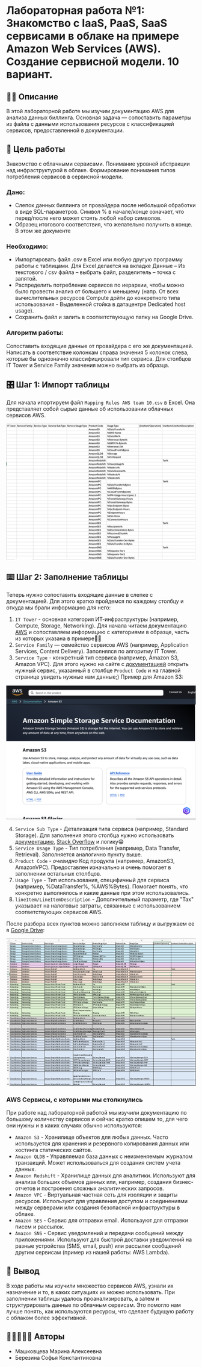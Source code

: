# Лабораторная работа №1: Знакомство с IaaS, PaaS, SaaS сервисами в облаке на примере Amazon Web Services (AWS). Создание сервисной модели. 10 вариант.

## ✍🏻 Описание

В этой лабораторной работе мы изучим документацию AWS для анализа данных биллинга. Основная задача — сопоставить параметры из файла с данными использования ресурсов с классификацией сервисов, предоставленной в документации.

## 🎯 Цель работы

Знакомство с облачными сервисами. Понимание уровней абстракции над инфраструктурой в облаке. Формирование понимания типов потребления сервисов в сервисной-модели. 

### Дано:
- Слепок данных биллинга от провайдера после небольшой обработки в виде SQL-параметров. Символ % в начале/конце означает, что перед/после него может стоять любой набор символов.
- Образец итогового соответствия, что желательно получить в конце. В этом же документе

### Необходимо:
- Импортировать файл .csv в Excel или любую другую программу работы с таблицами. Для Excel делается на вкладке Данные – Из текстового / csv файла – выбрать файл, разделитель – точка с запятой.
- Распределить потребление сервисов по иерархии, чтобы можно было провести анализ от большего к меньшему (напр. От всех вычислительных ресурсов Compute дойти до конкретного типа использования - Выделенной стойка в датацентре Dedicated host usage).
- Сохранить файл и залить в соответствующую папку на Google Drive.

### Алгоритм работы:
Сопоставить входящие данные от провайдера с его же документацией. Написать в соответствие колонкам справа значения 5 колонок слева, которые бы однозначно классифицировали тип сервиса. Для столбцов IT Tower и Service Family значения можно выбрать из образца.

## 🎛️ Шаг 1: Импорт таблицы
Для начала ипортируем файл ```Mapping Rules AWS team 10.csv``` в Excel. Она представляет собой сырые данные об использовании облачных сервисов AWS. 

![ph1](https://github.com/SofiaBerezina/DevOps/blob/main/%D0%9E%D0%B1%D0%BB%D0%B0%D1%87%D0%BD%D1%8B%D0%B5%20%D0%BB%D0%B0%D0%B1%D0%BE%D1%80%D0%B0%D1%82%D0%BE%D1%80%D0%BD%D1%8B%D0%B5/%D0%9B%D0%B0%D0%B1%D0%BE%D1%80%D0%B0%D1%82%D0%BE%D1%80%D0%BD%D0%B0%D1%8F%20%D1%80%D0%B0%D0%B1%D0%BE%D1%82%D0%B0%20%E2%84%961/img/%D0%A1%D0%BD%D0%B8%D0%BC%D0%BE%D0%BA%20%D1%8D%D0%BA%D1%80%D0%B0%D0%BD%D0%B0%202024-12-15%20%D0%B2%2000.40.36.png)

## ⌨️ Шаг 2: Заполнение таблицы
Теперь нужно сопоставить входящие данные в слепке с документацией. Для этого кратко пройдемся по каждому столбцу и откуда мы брали информацию для него:

1. ```IT Tower``` - основная категория ИТ-инфраструктуры (например, Compute, Storage, Networking). Для начала читаем документацию [AWS](https://docs.aws.amazon.com/) и сопоставляем информацию с категориями в образце, часть из которых указана в примере☝🏽  
2. ```Service Family``` — семейство сервисов AWS (например, Application Services, Content Delivery). Заполнялся по алгоритму IT Tower.
3. ```Service Type``` - конкретный тип сервиса (например, Amazon S3, Amazon VPC). Для этого нужно на сайте с [документацией](https://docs.aws.amazon.com/) открыть нужный сервис, указанный в столбце ```Product Code``` и на главной странице увидеть нужные нам данные;) Пример для Amazon S3:

![ph2](https://github.com/SofiaBerezina/DevOps/blob/main/%D0%9E%D0%B1%D0%BB%D0%B0%D1%87%D0%BD%D1%8B%D0%B5%20%D0%BB%D0%B0%D0%B1%D0%BE%D1%80%D0%B0%D1%82%D0%BE%D1%80%D0%BD%D1%8B%D0%B5/%D0%9B%D0%B0%D0%B1%D0%BE%D1%80%D0%B0%D1%82%D0%BE%D1%80%D0%BD%D0%B0%D1%8F%20%D1%80%D0%B0%D0%B1%D0%BE%D1%82%D0%B0%20%E2%84%961/img/%D0%A1%D0%BD%D0%B8%D0%BC%D0%BE%D0%BA%20%D1%8D%D0%BA%D1%80%D0%B0%D0%BD%D0%B0%202024-12-15%20%D0%B2%2000.58.03.png)

4. ```Service Sub Type``` - Детализация типа сервиса (например, Standard Storage). Для заполнения этого столбца нужно использовать [документацию](https://docs.aws.amazon.com/), [Stack Overflow](https://stackoverflow.com/) и логику😁
5. ```Service Usage Type``` - Тип потребления (например, Data Transfer, Retrieval). Заполняется аналогично пункту выше.
6. ```Product Code``` - *очевидно* Код продукта (например, AmazonS3, AmazonVPC). Предоставлен изначально и очень помогает в заполнении остальных столбцов.
7. ```Usage Type``` - Тип использования, специфичный для сервиса (например, %DataTransfer%, %AWS%Bytes). Помогает понять, что конкретно выполнялось и какие данные при этом использовались.
8. ```lineItem/LineItemDescription``` - Дополнительный параметр, где "Tax" указывает на налоговые затраты, связанные с использованием соответствующих сервисов AWS.

После разбора всех пунктов можно заполняем таблицу и выгружаем ее в [Google Drive](https://docs.google.com/spreadsheets/d/1qwpeIwPdWy-iw3jiOxmOktud9Gacp6Sw/edit?gid=1706643887#gid=1706643887):

![ph3](https://github.com/SofiaBerezina/DevOps/blob/main/%D0%9E%D0%B1%D0%BB%D0%B0%D1%87%D0%BD%D1%8B%D0%B5%20%D0%BB%D0%B0%D0%B1%D0%BE%D1%80%D0%B0%D1%82%D0%BE%D1%80%D0%BD%D1%8B%D0%B5/%D0%9B%D0%B0%D0%B1%D0%BE%D1%80%D0%B0%D1%82%D0%BE%D1%80%D0%BD%D0%B0%D1%8F%20%D1%80%D0%B0%D0%B1%D0%BE%D1%82%D0%B0%20%E2%84%961/img/%D0%A1%D0%BD%D0%B8%D0%BC%D0%BE%D0%BA%20%D1%8D%D0%BA%D1%80%D0%B0%D0%BD%D0%B0%202024-12-15%20%D0%B2%2001.11.04.png)

### AWS Сервисы, с которыми мы столкнулись 
При работе над лабораторной работой мы изучили документацию по большому количеству сервисов и сейчас кратко опишем то, для чего они нужны и в каких случаях обычно используются:

- ```Amazon S3``` - Хранилище объектов для любых данных. Часто используется для хранения и резервного копирования данных или хостинга статических сайтов.
- ```Amazon QLDB``` - Управляемая база данных с неизменяемым журналом транзакций. Может использоваться для создания систем учета данных.
- ```Amazon Redshift``` - Хранилище данных для аналитики. Используют для анализа больших объемов данных или, например, создания бизнес-отчетов и построения сложных аналитических запросов.
- ```Amazon VPC``` - Виртуальная частная сеть для изоляции и защиты ресурсов. Используют для управления доступом и соединениями между серверами или создания безопасной инфраструктуры в облаке.
- ```Amazon SES``` - Сервис для отправки email. Используют для отправки писем и рассылок.
- ```Amazon SNS``` - Сервис уведомлений и передачи сообщений между приложениями. Используют для быстрой доставки уведомлений на разные устройства (SMS, email, push) или рассылки сообщений другим сервисам (пример из нашей работы: AWS Lambda).

## 🧠 Вывод
В ходе работы мы изучили множество сервисов AWS, узнали их назначение и то, в каких ситуациях их можно использовать. При заполнении таблицы удалось проанализировать, а затем и структурировать данные по облачным сервисам. Это помогло нам лучше понять, как используются ресурсы, что сделает будущую работу с облаком более эффективной.

## 👩🏻‍🤝‍👩🏼 Авторы
- Машковцева Марина Алексеевна
- Березина Софья Константиновна
